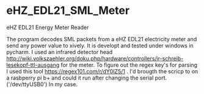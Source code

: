 # eHZ_EDL21_SML_Meter
eHZ EDL21 Energy Meter Reader

The program decodes SML packets from a eHZ EDL21 electricity meter and send any power value to xively.
It is developt and tested under windows in pycharm. I used an infrared detector head http://wiki.volkszaehler.org/doku.php/hardware/controllers/ir-schreib-lesekopf-ttl-ausgang
for the meter.
To figure out the regex key's for parsing I used this tool https://regex101.com/r/dY0lZ5/1 .
I'd brougth the scricp to on a rasbperry pi b+ and could it run after changing the serial port. ('/dev/ttyUSB0') In my case.

